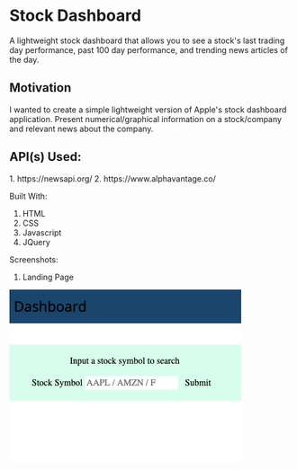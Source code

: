 <h1>Stock Dashboard</h1>

A lightweight stock dashboard that allows you to see a stock's last trading day performance, past 100 day performance, and trending news articles of the day.

<h2>Motivation</h2>

I wanted to create a simple lightweight version of Apple's stock dashboard application. Present numerical/graphical information on a stock/company and relevant news about the company.

<h2>API(s) Used:</h2>
1. https://newsapi.org/ 
2. https://www.alphavantage.co/

Built With:
1. HTML
2. CSS
3. Javascript
4. JQuery

Screenshots:
1. Landing Page


<img src="screenshots/landing_page_search.png" alt="landing page ready to search your stock"/>
